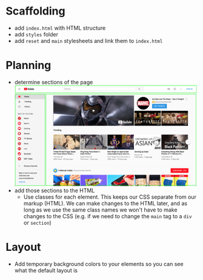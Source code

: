 # Scaffolding
* add `index.html` with HTML structure
* add `styles` folder
* add `reset` and `main` stylesheets and link them to `index.html`

# Planning
* determine sections of the page
![Youtube layout](youtube_layout.png)
* add those sections to the HTML
  * Use classes for each element. This keeps our CSS separate from our markup (HTML). We can make changes to the HTML later, and as long as we use the same class names we won't have to make changes to the CSS (e.g. if we need to change the `main` tag to a `div` or `section`)

# Layout
* Add temporary background colors to your elements so you can see what the default layout is
